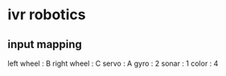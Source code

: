# ivr robotics

## input mapping
left wheel  : B
right wheel : C
servo       : A
gyro        : 2
sonar       : 1
color       : 4
